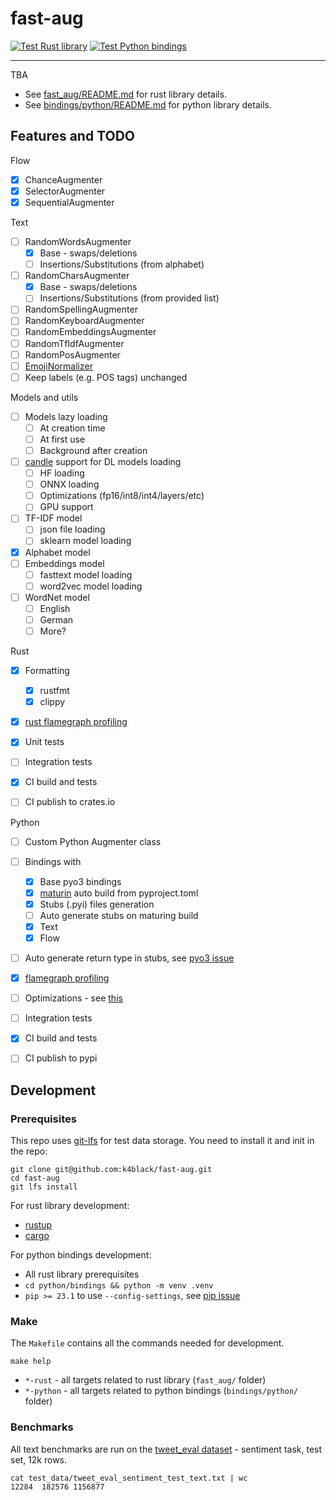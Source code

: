 # fast-aug

[![Test Rust library](https://github.com/k4black/fast-aug/actions/workflows/test-rust.yml/badge.svg?branch=main&event=push)](https://github.com/k4black/fast-aug/actions/workflows/test-rust.yml)
[![Test Python bindings](https://github.com/k4black/fast-aug/actions/workflows/test-python.yml/badge.svg?branch=main&event=push)](https://github.com/k4black/fast-aug/actions/workflows/test-python.yml)

---

TBA


* See [fast_aug/README.md](fast_aug/README.md) for rust library details.
* See [bindings/python/README.md](bindings/python/README.md) for python library details.


## Features and TODO

Flow
- [x] ChanceAugmenter
- [x] SelectorAugmenter
- [x] SequentialAugmenter

Text
- [ ] RandomWordsAugmenter
  - [x] Base - swaps/deletions
  - [ ] Insertions/Substitutions (from alphabet)
- [ ] RandomCharsAugmenter
    - [x] Base - swaps/deletions
    - [ ] Insertions/Substitutions (from provided list)
- [ ] RandomSpellingAugmenter
- [ ] RandomKeyboardAugmenter
- [ ] RandomEmbeddingsAugmenter
- [ ] RandomTfIdfAugmenter
- [ ] RandomPosAugmenter
- [ ] [EmojiNormalizer](https://github.com/unicode-org/cldr-json/blob/858baad63c1d51e1d576ef99dccc229d92cedda4/cldr-json/cldr-annotations-full/annotations/en-AU/annotations.json#L1498)
- [ ] Keep labels (e.g. POS tags) unchanged

Models and utils
- [ ] Models lazy loading
  - [ ] At creation time
  - [ ] At first use
  - [ ] Background after creation
- [ ] [candle](https://github.com/huggingface/candle) support for DL models loading
  - [ ] HF loading
  - [ ] ONNX loading
  - [ ] Optimizations (fp16/int8/int4/layers/etc)
  - [ ] GPU support
- [ ] TF-IDF model
  - [ ] json file loading
  - [ ] sklearn model loading
- [x] Alphabet model
- [ ] Embeddings model
  - [ ] fasttext model loading
  - [ ] word2vec model loading
- [ ] WordNet model
  - [ ] English
  - [ ] German
  - [ ] More?

Rust
- [x] Formatting
  - [x] rustfmt
  - [x] clippy
- [x] [rust flamegraph profiling](https://www.jibbow.com/posts/criterion-flamegraphs/)
- [x] Unit tests
- [ ] Integration tests
- [x] CI build and tests
- [ ] CI publish to crates.io


Python 
- [ ] Custom Python Augmenter class
- [ ] Bindings with 
  - [x] Base pyo3 bindings
  - [x] [maturin](https://github.com/PyO3/maturin) auto build from pyproject.toml
  - [x] Stubs (.pyi) files generation
  - [ ] Auto generate stubs on maturing build
  - [x] Text
  - [x] Flow
- [ ] Auto generate return type in stubs, see [pyo3 issue](https://github.com/PyO3/pyo3/issues/1112) 
- [x] [flamegraph profiling](https://ohadravid.github.io/posts/2023-03-rusty-python/)
- [ ] Optimizations - see [this](https://ohadravid.github.io/posts/2023-03-rusty-python/)
- [ ] Integration tests
- [x] CI build and tests
- [ ] CI publish to pypi


## Development

### Prerequisites

This repo uses [git-lfs](https://git-lfs.github.com/) for test data storage. You need to install it and init in the repo:
```shell
git clone git@github.com:k4black/fast-aug.git
cd fast-aug
git lfs install
```

For rust library development:
* [rustup](https://rustup.rs/)
* [cargo](https://doc.rust-lang.org/cargo/getting-started/installation.html)

For python bindings development:
* All rust library prerequisites
* `cd python/bindings && python -m venv .venv`
* `pip >= 23.1` to use `--config-settings`, see [pip issue](https://github.com/pypa/pip/issues/11859)

### Make

The `Makefile` contains all the commands needed for development.
```shell
make help
```

- `*-rust` - all targets related to rust library (`fast_aug/` folder)
- `*-python` - all targets related to python bindings (`bindings/python/` folder)


### Benchmarks

All text benchmarks are run on the [tweet_eval dataset](https://github.com/cardiffnlp/tweeteval/) - sentiment task, test set, 12k rows.
```shell
cat test_data/tweet_eval_sentiment_test_text.txt | wc
12284  182576 1156877
```

